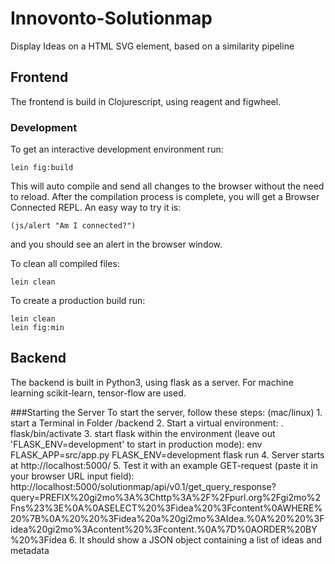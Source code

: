 # Innovonto-Solutionmap
Display Ideas on a HTML SVG element, based on a similarity pipeline



## Frontend
The frontend is build in Clojurescript, using reagent and figwheel.

### Development

To get an interactive development environment run:

    lein fig:build

This will auto compile and send all changes to the browser without the
need to reload. After the compilation process is complete, you will
get a Browser Connected REPL. An easy way to try it is:

    (js/alert "Am I connected?")

and you should see an alert in the browser window.

To clean all compiled files:

	lein clean

To create a production build run:

	lein clean
	lein fig:min


## Backend 
The backend is built in Python3, using flask as a server. 
For machine learning scikit-learn, tensor-flow are used.

###Starting the Server
To start the server, follow these steps:
	(mac/linux)
	1. start a Terminal in Folder /backend
	2. Start a virtual environment: 
		 . flask/bin/activate
	3. start flask within the environment (leave out 'FLASK_ENV=development' to start in production mode):
		env FLASK_APP=src/app.py FLASK_ENV=development flask run
	4. Server starts at http://localhost:5000/
	5. Test it with an example GET-request (paste it in your browser URL input field): 
		http://localhost:5000/solutionmap/api/v0.1/get_query_response?query=PREFIX%20gi2mo%3A%3Chttp%3A%2F%2Fpurl.org%2Fgi2mo%2Fns%23%3E%0A%0ASELECT%20%3Fidea%20%3Fcontent%0AWHERE%20%7B%0A%20%20%3Fidea%20a%20gi2mo%3AIdea.%0A%20%20%3Fidea%20gi2mo%3Acontent%20%3Fcontent.%0A%7D%0AORDER%20BY%20%3Fidea
	6.  It should show a JSON object containing a list of ideas and metadata

